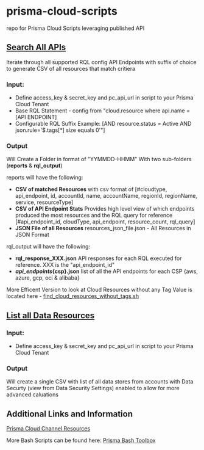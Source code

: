 # prisma-cloud-scripts
repo for Prisma Cloud Scripts leveraging published API

## [Search All APIs](https://github.com/JonHurtt/prisma-cloud-scripts/blob/main/search_all_apis.sh)
Iterate through all supported RQL config API Endpoints with suffix of choice to generate CSV of all resources that match critiera

### Input: 

- Define access_key & secret_key and pc_api_url in script to your Prisma Cloud Tenant 
- Base RQL Statement - config from "cloud.resource where api.name = [API ENDPOINT]
- Configurable RQL Suffix Example: [AND resource.status = Active AND json.rule='$.tags[*] size equals 0'"]

### Output
Will Create a Folder in format of "YYMMDD-HHMM" With two sub-folders (**reports** & **rql_output**)

reports will have the following:

- **CSV of matched Resources** with csv format of [#cloudtype, api_endpoint, id, accountId, name, accountName, regionId, regionName, service, resourceType]
- **CSV of API Endpoint Stats** Provides high level view of which endpoints produced the most resources and the RQL query for reference
[#api_endpoint_id, cloudType, api_endpoint, resource_count, rql_query]
- **JSON File of all Resources**
resources_json_file.json - All Resources in JSON Format

rql_output will have the following:

- **rql_response_XXX.json**
API responses for each RQL executed for reference. XXX is the "api_endpoint_id" 
- **_api_endpoints_{csp}.json**
list of all the API endpoints for each CSP {aws, azure, gcp, oci & alibaba}

More Efficent Version to look at Cloud Resources without any Tag Value is located here - [find_cloud_resources_without_tags.sh](https://github.com/PaloAltoNetworks/prisma_channel_resources/blob/main/prisma_bash_toolbox-main/find_cloud_resources_without_tags.sh)

## [List all Data Resources](https://github.com/JonHurtt/prisma-cloud-scripts/blob/main/list_all_data_resources.sh)

### Input: 

- Define access_key & secret_key and pc_api_url in script to your Prisma Cloud Tenant 

### Output
Will create a single CSV with list of all data stores from accounts with Data Securty (view from Data Security Settings) enabled to allow for more advanced caluations 


## Additional Links and Information
[Prisma Cloud Channel Resources](https://github.com/PaloAltoNetworks/prisma_channel_resources)

More Bash Scripts can be found here: [Prisma Bash Toolbox](https://github.com/kyle9021/prisma_channel_resources/tree/main/prisma_bash_toolbox-main)
